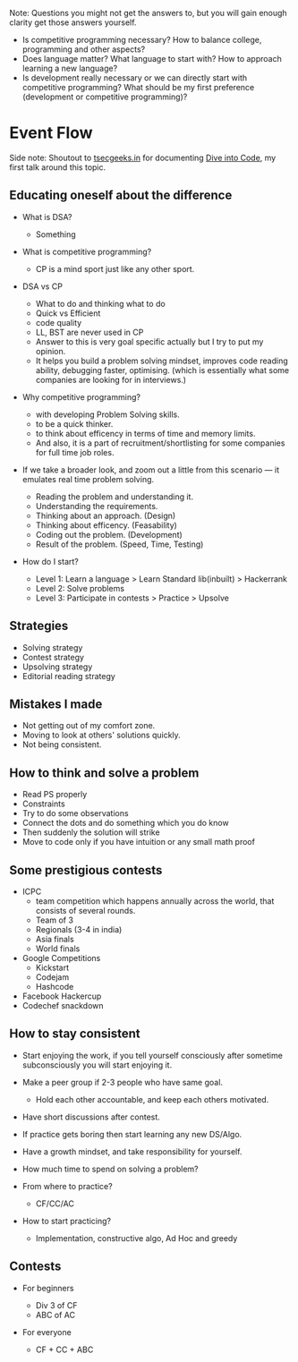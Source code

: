 Note: Questions you might not get the answers to, but you will gain enough clarity get those answers yourself.

- Is competitive programming necessary? How to balance college, programming and other aspects?
- Does language matter? What language to start with? How to approach learning a new language?
- Is development really necessary or we can directly start with competitive programming? What should be my first preference (development or competitive programming)?

# Event Flow

Side note: Shoutout to [tsecgeeks.in](https://tsecgeeks.in/Dive-Into-CP) for documenting [Dive into Code](https://tsecgeeks.in/Dive-Into-CP), my first talk around this topic.

## Educating oneself about the difference

- What is DSA?
    - Something

- What is competitive programming?
    - CP is a mind sport just like any other sport.

- DSA vs CP
    - What to do and thinking what to do
    - Quick vs Efficient
    - code quality
    - LL, BST are never used in CP
    - Answer to this is very goal specific actually but I try to put my opinion.
    - It helps you build a problem solving mindset, improves code reading ability, debugging faster, optimising. (which is essentially what some companies are looking for in interviews.)

- Why competitive programming?
    - with developing Problem Solving skills.
    - to be a quick thinker.
    - to think about efficency in terms of time and memory limits.
    - And also, it is a part of recruitment/shortlisting for some companies for full time job roles.

- If we take a broader look, and zoom out a little from this scenario — it emulates real time problem solving.
    - Reading the problem and understanding it.
    - Understanding the requirements.
    - Thinking about an approach. (Design)
    - Thinking about efficency. (Feasability)
    - Coding out the problem. (Development)
    - Result of the problem. (Speed, Time, Testing)

- How do I start?
    - Level 1: Learn a language > Learn Standard lib(inbuilt) > Hackerrank
    - Level 2: Solve problems
    - Level 3: Participate in contests > Practice > Upsolve

## Strategies

- Solving strategy
- Contest strategy
- Upsolving strategy
- Editorial reading strategy

## Mistakes I made

- Not getting out of my comfort zone.
- Moving to look at others' solutions quickly.
- Not being consistent.

## How to think and solve a problem

- Read PS properly
- Constraints
- Try to do some observations
- Connect the dots and do something which you do know
- Then suddenly the solution will strike
- Move to code only if you have intuition or any small math proof

## Some prestigious contests

- ICPC
    - team competition which happens annually across the world, that consists of several rounds.
    - Team of 3
    - Regionals (3-4 in india)
    - Asia finals
    - World finals
- Google Competitions
    - Kickstart
    - Codejam
    - Hashcode
- Facebook Hackercup
- Codechef snackdown

## How to stay consistent

- Start enjoying the work, if you tell yourself consciously after sometime subconsciously you will start enjoying it.
- Make a peer group if 2-3 people who have same goal.
    - Hold each other accountable, and keep each others motivated.
- Have short discussions after contest.
- If practice gets boring then start learning any new DS/Algo.
- Have a growth mindset, and take responsibility for yourself.

- How much time to spend on solving a problem?

- From where to practice?
    - CF/CC/AC

- How to start practicing?
    - Implementation, constructive algo, Ad Hoc and greedy

## Contests

- For beginners 
    - Div 3 of CF
    - ABC of AC 

- For everyone
    - CF + CC + ABC